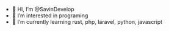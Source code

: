 - 👋 Hi, I’m @SavinDevelop
- 👀 I’m interested in programing
- 🌱 I’m currently learning rust, php, laravel, python, javascript


